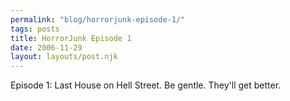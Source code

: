 ```yaml
---
permalink: "blog/horrorjunk-episode-1/"
tags: posts
title: HorrorJunk Episode 1
date: 2006-11-29
layout: layouts/post.njk
---
```


Episode 1: Last House on Hell Street. Be gentle. They'll get better.